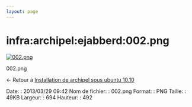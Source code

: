 ```yaml
---
layout: page
---
```


infra:archipel:ejabberd:002.png
===============================

[![002.png](../../..//assets/media/infra/archipel/ejabberd/002.png@cache=&w=694&h=492 "002.png")](../../..//assets/media/infra/archipel/ejabberd/002.png@cache= "Afficher le fichier original")

002.png

← Retour à [Installation de archipel sous ubuntu
10.10](../../../../infra/archipel.html "infra:archipel")

Date:
:   2013/03/29 09:42
Nom de fichier:
:   002.png
Format:
:   PNG
Taille:
:   49KB
Largeur:
:   694
Hauteur:
:   492

